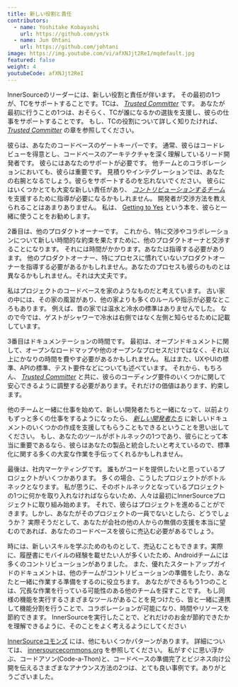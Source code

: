 ```yaml
---
title: 新しい役割と責任
contributors:
  - name: Yoshitake Kobayashi
    url: https://github.com/ystk
  - name: Jun Ohtani
    url: https://github.com/johtani
image: https://img.youtube.com/vi/afXNJjt2ReI/mqdefault.jpg
featured: false
weight: 4
youtubeCode: afXNJjt2ReI
---
```

<div class="paragraph">
<p>InnerSourceのリーダーには、新しい役割と責任が伴います。
その最初の1つが、TCをサポートすることです。TCは、 <a href="https://innersourcecommons.org/ja/learn/learning-path/trusted-committer"><em>Trusted Committer</em></a> です。
あなたが最初に行うことの1つは、おそらく、TCが誰になるかの選抜を支援し、彼らの仕事をサポートすることです。
もし、TCの役割について詳しく知りたければ、 <a href="https://innersourcecommons.org/ja/learn/learning-path/trusted-committer"><em>Trusted Committer</em></a> の章を参照してください。</p>
</div>
<div class="paragraph">
<p>彼らは、あなたのコードベースのゲートキーパーです。
通常、彼らはコードレビューを得意とし、コードベースのアーキテクチャを深く理解しているリード開発者です。
彼らにはあなたのサポートが必要です。
他チームとのコラボレーションにおいても、彼らは重要です。
見積りやインテグレーションでは、あなたの右腕となるでしょう。彼らをサポートするのを忘れないでください。
彼らにはいくつかとても大変な新しい責任があり、 <a href="https://innersourcecommons.org/ja/learn/learning-path/contributor"><em>コントリビューションするチーム</em></a> を支援するために指導が必要になるかもしれません。
開発者が交渉方法を教えられることはあまりありません。
私は、 <a href="https://www.amazon.com/Getting-Yes-Negotiating-Agreement-Without/dp/0143118757/">Getting to Yes</a> という本を、彼らと一緒に使うことをお勧めします。</p>
</div>
<div class="paragraph">
<p>2番目は、他のプロダクトオーナーです。
これから、特に交渉やコラボレーションについて新しい時間的な約束を果たすために、他のプロダクトオーナと交渉することになります。
それには時間がかかります。あなたは指導する必要があります。
他のプロダクトオーナー、特にプロセスに慣れていないプロダクトオーナーを指導する必要があるかもしれません。あなたのプロセスも彼らのものとは異なるかもしれません。それは大丈夫です。</p>
</div>
<div class="paragraph">
<p>私はプロジェクトのコードベースを家のようなものだと考えています。
古い家の中には、その家の風習があり、他の家よりも多くのルールや指示が必要なところもあります。
例えば、昔の家では温水と冷水の標準はありませんでした。
なので今では、ゲストがシャワーで冷水は右側ではなく左側と知らせるために記載しています。</p>
</div>
<div class="paragraph">
<p>3番目はドキュメンテーションの時間です。
最初は、オープンドキュメントに関して、オープンなロードマップや他のオープンなプロセスだけではなく、それ以上にかなりの時間を費やす必要があるかもしれません。
私はまた、UXやUIの標準、APIの標準、テスト要件などについても述べています。
それから、もちろん、 <a href="https://innersourcecommons.org/ja/learn/learning-path/trusted-committer"><em>Trusted Committer</em></a> と共に、彼らのコーディング要件のいくつかに関して安心できるように調整する必要があります。それだけの価値はあります、約束します。</p>
</div>
<div class="paragraph">
<p>他のチームと一緒に仕事を始めて、新しい開発者たちと一緒になって、以前よりもずっと多くの仕事をするようになったら、 <a href="https://innersourcecommons.org/ja/learn/learning-path/contributor"><em>新しい開発者たち</em></a> に新しいドキュメントのいくつかの作成を支援してもらうこともできるということを思い出してください。
もし、あなたのツールがボトルネックの1つであり、彼らにとって本当に重要であるなら、彼らはあなたの製品と統合したいと考えているので、標準化に関する多くの大変な作業を手伝ってくれるかもしれません。</p>
</div>
<div class="paragraph">
<p>最後は、社内マーケティングです。
誰もがコードを提供したいと思っているプロジェクトがいくつかあります。
多くの場合、こうしたプロジェクトがボトルネックとなります。
私が思うに、そのボトルネックとなっているプロジェクトの1つに何かを取り入れなければならないため、人々は最初にInnerSourceプロジェクトに取り組み始めます。
それで、彼らはプロジェクトを進めることができます。しかし、あなたがそのプロジェクトの一員でないとしたら、どうでしょうか？
実際そうだとして、あなたが会社の他の人からの無償の支援を本当に望むのであれば、あなたのコードベースを彼らに売込む必要があるでしょう。</p>
</div>
<div class="paragraph">
<p>時には、新しいスキルを学ぶためのものとして、売込むこともできます。実際に、履歴書にモバイルの経験を載せたい人が多くいたため、Androidチームには多くのコントリビューションがありました。
また、優れたスタートアップガイドのドキュメントは、他のチームがコントリビューションの準備をしたり、あなたと一緒に作業する準備をするのに役立ちます。
あなたができるもう1つのことは、冗長な作業を行っている可能性のある他のチームを探すことです。
もし同様の機能を実行するさまざまなツールがあることを見つけたら、皆と一緒に連携して機能分割を行うことで、コラボレーションが可能になり、時間やリソースを節約できます。
InnerSourceを実行したことで、どれだけのお金が節約できたかを理解できるように、そのことをよく考えるようにしてください</p>
</div>
<div class="paragraph">
<p><a href="http://innersourcecommons.org/">InnerSourceコモンズ</a> には、他にもいくつかパターンがあります。
詳細については、 <a href="http://innersourcecommons.org/">innersourcecommons.org</a> を参照してください。
私がすぐに思い浮かぶ、コードアソン(Code-a-Thon)と、コードベースの準備完了とビジネス向け公開を伝えるさまざまなアナウンス方法の2つは、とても良い事例です。ありがとうございました。</p>
</div>
<!--- This file autogenerated from https://github.com/InnerSourceCommons/InnerSourceLearningPath/blob/master/scripts -->